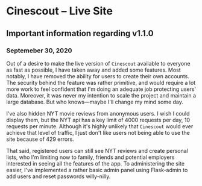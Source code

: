 # Cinescout – Live Site

## Important information regarding v1.1.0 
### Septemeber 30, 2020
Out of a desire to make the live version of `Cinescout` available to everyone as fast as possible, 
I have taken away and added some features. Most notably, I have removed the ability for users to 
create their own accounts. The security behind the feature was rather primitive, and would 
require a lot more work to feel confident that I'm doing an adequate job protecting users' data. 
Moreover, it was never my intention to scale the project and maintain a large database. But who
knows—maybe I'll change my mind some day.

I've also hidden NYT movie reviews from anonymous users. I wish I could display them, but the NYT 
api has a key limit of 4000 requests per day, 10 requests per minute. Although it's highly unlikely 
that  `Cinescout` would ever achieve that level of traffic, I just don't like users not being able
to use the site because of 429 errors.

That said, registered users can still see NYT reviews and create personal lists, who I'm 
limiting now to family, friends and potential employers interested in seeing all the features of the 
app. To administering the site easier, I've implemented a rather basic admin panel using 
Flask-admin to add users and reset passwords willy-nilly.